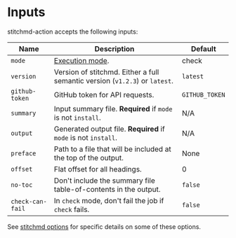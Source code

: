 # Inputs

stitchmd-action accepts the following inputs:

| Name | Description | Default |
| ---- | ----------- | ------- |
| `mode` | [Execution mode](modes.md). | check |
| `version` | Version of stitchmd. Either a full semantic version (`v1.2.3`) or `latest`. | `latest` |
| `github-token` | GitHub token for API requests. | `GITHUB_TOKEN` |
| `summary` | Input summary file. **Required** if `mode` is not `install`. | N/A |
| `output` | Generated output file. **Required** if `mode` is not `install`. | N/A |
| `preface` | Path to a file that will be included at the top of the output. | None |
| `offset` | Flat offset for all headings. | 0 |
| `no-toc` | Don't include the summary file table-of-contents in the output. | `false` |
| `check-can-fail` | In `check` mode, don't fail the job if `check` fails. | `false` |

See [stitchmd options](https://github.com/abhinav/stitchmd#options)
for specific details on some of these options.
